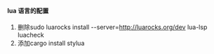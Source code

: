 #### lua 语言的配置
1. 删除sudo luarocks install --server=http://luarocks.org/dev lua-lsp luacheck
2. 添加cargo install stylua
